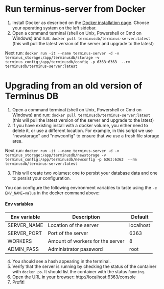 # Run terminus-server from Docker

1. Install Docker as described on the [Docker installation page](https://docs.docker.com/install/). Choose your
   operating system on the left sidebar.
2. Open a command terminal (shell on Unix, Powershell or Cmd on Windows) and run: 
```docker pull terminusdb/terminus-server:latest```
(this will pull the latest version of the server and upgrade to the latest)

Next run:
```docker run -it --name terminus-server -d -v terminus_storage:/app/terminusdb/storage -v terminus_config:/app/terminusdb/config -p 6363:6363  --rm  terminusdb/terminus-server:latest```

# Upgrading from an old version of Terminus DB
1. Open a command terminal (shell on Unix, Powershell or Cmd on Windows) and run: 
```docker pull terminusdb/terminus-server:latest```
(this will pull the latest version of the server and upgrade to the latest)
2. If you have existing install with a docker volume, you either need to delete it, or use a different location. For example, in this script we use "newstorage" and "newconfig" to ensure that we use a fresh file storage area. 

Next run:
```docker run -it --name terminus-server -d -v terminus_storage:/app/terminusdb/newstorage -v terminus_config:/app/terminusdb/newconfig -p 6363:6363  --rm  terminusdb/terminus-server:latest```


3. This will create two volumes: one to persist your database data and one to persist your configuration.

You can configure the following environment variables to taste using the `-e ENV_NAME=value` in the docker command above:

#### Env variables

| Env variable | Description                      | Default   |
|--------------|----------------------------------|-----------|
| SERVER_NAME  | Location of the server           | localhost |
| SERVER_PORT  | Port of the server               | 6363      |
| WORKERS      | Amount of workers for the server | 8         |
| ADMIN_PASS   | Administrator password           | root      |


4. You should see a hash appearing in the terminal.
5. Verify that the server is running by checking the status of the container with `docker ps`. It should
   list the container with the status `Running`.
6. Open the URL in your browser: http://localhost:6363/console
7. Profit!

